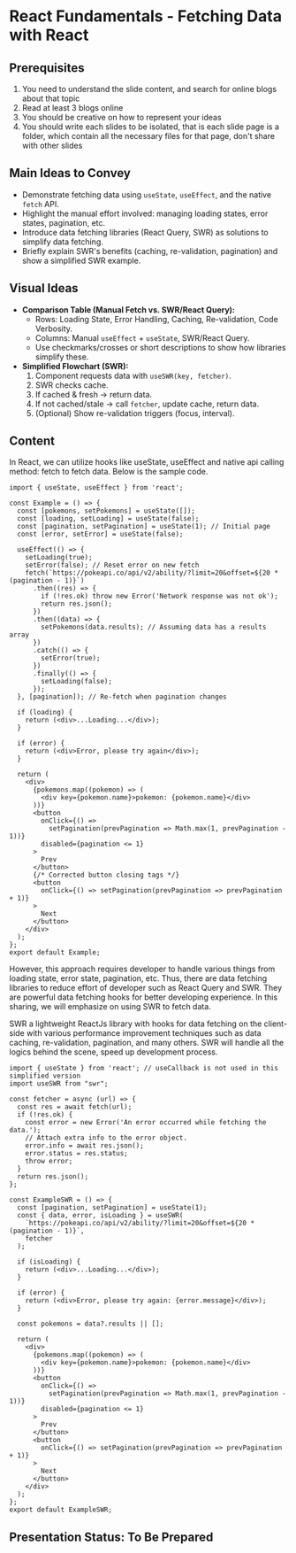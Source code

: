# React Fundamentals - Fetching Data with React

## Prerequisites
1. You need to understand the slide content, and search for online blogs about that topic
2. Read at least 3 blogs online
3. You should be creative on how to represent your ideas
4. You should write each slides to be isolated, that is each slide page is a folder, which contain all the necessary files for that page, don't share with other slides

## Main Ideas to Convey

- Demonstrate fetching data using `useState`, `useEffect`, and the native `fetch` API.
- Highlight the manual effort involved: managing loading states, error states, pagination, etc.
- Introduce data fetching libraries (React Query, SWR) as solutions to simplify data fetching.
- Briefly explain SWR's benefits (caching, re-validation, pagination) and show a simplified SWR example.

## Visual Ideas

- **Comparison Table (Manual Fetch vs. SWR/React Query):**
    - Rows: Loading State, Error Handling, Caching, Re-validation, Code Verbosity.
    - Columns: Manual `useEffect` + `useState`, SWR/React Query.
    - Use checkmarks/crosses or short descriptions to show how libraries simplify these.
- **Simplified Flowchart (SWR):**
    1. Component requests data with `useSWR(key, fetcher)`.
    2. SWR checks cache.
    3. If cached & fresh -> return data.
    4. If not cached/stale -> call `fetcher`, update cache, return data.
    5. (Optional) Show re-validation triggers (focus, interval).

## Content

In React, we can utilize hooks like useState, useEffect and native api calling method: fetch to fetch data. Below is the sample code.

```mdx title="ManualFetchExample.jsx"
import { useState, useEffect } from 'react';

const Example = () => {
  const [pokemons, setPokemons] = useState([]);
  const [loading, setLoading] = useState(false);
  const [pagination, setPagination] = useState(1); // Initial page
  const [error, setError] = useState(false);

  useEffect(() => {
    setLoading(true);
    setError(false); // Reset error on new fetch
    fetch(`https://pokeapi.co/api/v2/ability/?limit=20&offset=${20 * (pagination - 1)}`)
      .then((res) => {
        if (!res.ok) throw new Error('Network response was not ok');
        return res.json();
      })
      .then((data) => {
        setPokemons(data.results); // Assuming data has a results array
      })
      .catch(() => {
        setError(true);
      })
      .finally(() => {
        setLoading(false);
      });
  }, [pagination]); // Re-fetch when pagination changes

  if (loading) {
    return (<div>...Loading...</div>);
  }

  if (error) {
    return (<div>Error, please try again</div>);
  }

  return (
    <div>
      {pokemons.map((pokemon) => (
        <div key={pokemon.name}>pokemon: {pokemon.name}</div>
      ))}
      <button
        onClick={() =>
          setPagination(prevPagination => Math.max(1, prevPagination - 1))}
        disabled={pagination <= 1}
      >
        Prev
      </button>
      {/* Corrected button closing tags */}
      <button
        onClick={() => setPagination(prevPagination => prevPagination + 1)}
      >
        Next
      </button>
    </div>
  );
};
export default Example;
```

However, this approach requires developer to handle various things from loading state, error state, pagination, etc. Thus, there are data fetching libraries to reduce effort of developer such as React Query and SWR. They are powerful data fetching hooks for better developing experience. In this sharing, we will emphasize on using SWR to fetch data.

SWR a lightweight ReactJs library with hooks for data fetching on the client-side with various performance improvement techniques such as data caching, re-validation, pagination, and many others. SWR will handle all the logics behind the scene, speed up development process.

```mdx title="SWRExample.jsx"
import { useState } from 'react'; // useCallback is not used in this simplified version
import useSWR from "swr";

const fetcher = async (url) => {
  const res = await fetch(url);
  if (!res.ok) {
    const error = new Error('An error occurred while fetching the data.');
    // Attach extra info to the error object.
    error.info = await res.json();
    error.status = res.status;
    throw error;
  }
  return res.json();
};

const ExampleSWR = () => {
  const [pagination, setPagination] = useState(1);
  const { data, error, isLoading } = useSWR(
    `https://pokeapi.co/api/v2/ability/?limit=20&offset=${20 * (pagination - 1)}`,
    fetcher
  );

  if (isLoading) {
    return (<div>...Loading...</div>);
  }

  if (error) {
    return (<div>Error, please try again: {error.message}</div>);
  }
  
  const pokemons = data?.results || [];

  return (
    <div>
      {pokemons.map((pokemon) => (
        <div key={pokemon.name}>pokemon: {pokemon.name}</div>
      ))}
      <button
        onClick={() =>
          setPagination(prevPagination => Math.max(1, prevPagination - 1))}
        disabled={pagination <= 1}
      >
        Prev
      </button>
      <button
        onClick={() => setPagination(prevPagination => prevPagination + 1)}
      >
        Next
      </button>
    </div>
  );
};
export default ExampleSWR;
```

## Presentation Status: To Be Prepared